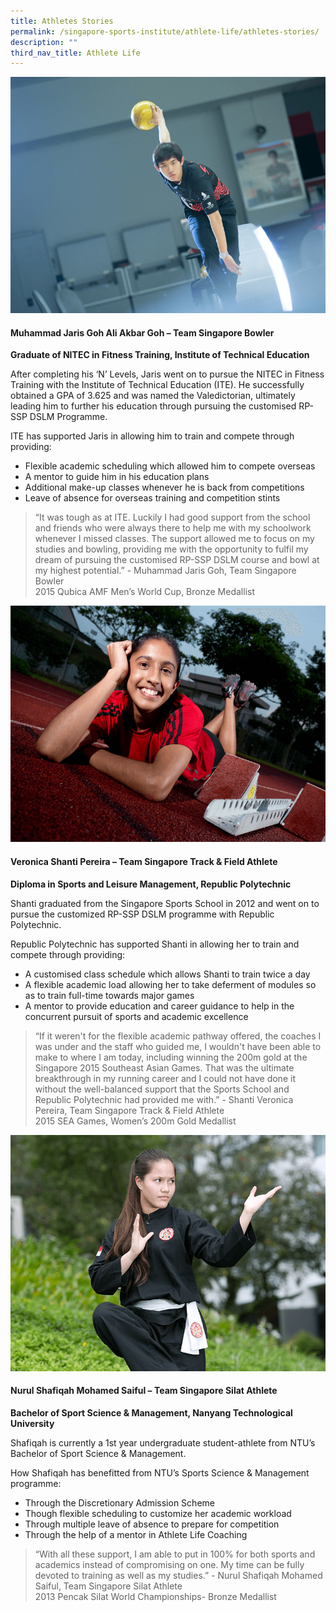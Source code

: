 ```yaml
---
title: Athletes Stories
permalink: /singapore-sports-institute/athlete-life/athletes-stories/
description: ""
third_nav_title: Athlete Life
---
```

![Muhammad Jaris Goh Ali Akbar Goh](/images/What%20We%20Do/Singapore%20Sports%20Institute/Athlete%20Life/SpexEducation/Athletes%20Stories/MuhammadJarisGohfeb14AlvinTohHIRES24678.png)
#### **Muhammad Jaris Goh Ali Akbar Goh – Team Singapore Bowler**

**Graduate of NITEC in Fitness Training, Institute of Technical Education**

After completing his ‘N’ Levels, Jaris went on to pursue the NITEC in Fitness Training with the Institute of Technical Education (ITE). He successfully obtained a GPA of 3.625 and was named the Valedictorian, ultimately leading him to further his education through pursuing the customised RP-SSP DSLM Programme.  
  
ITE has supported Jaris in allowing him to train and compete through providing:  

*   Flexible academic scheduling which allowed him to compete overseas
*   A mentor to guide him in his education plans
*   Additional make-up classes whenever he is back from competitions
*   Leave of absence for overseas training and competition stints

> “It was tough as at ITE. Luckily I had good support from the school and friends who were always there to help me with my schoolwork whenever I missed classes. The support allowed me to focus on my studies and bowling, providing me with the opportunity to fulfil my dream of pursuing the customised RP-SSP DSLM course and bowl at my highest potential.” - Muhammad Jaris Goh, Team Singapore Bowler  
2015 Qubica AMF Men’s World Cup, Bronze Medallist

![VeronicaShantiPereira](/images/What%20We%20Do/Singapore%20Sports%20Institute/Athlete%20Life/SpexEducation/Athletes%20Stories/VeronicaShantiPereira.png)

#### **Veronica Shanti Pereira – Team Singapore Track & Field Athlete**

**Diploma in Sports and Leisure Management, Republic Polytechnic**

Shanti graduated from the Singapore Sports School in 2012 and went on to pursue the customized RP-SSP DSLM programme with Republic Polytechnic.

Republic Polytechnic has supported Shanti in allowing her to train and compete through providing:

*   A customised class schedule which allows Shanti to train twice a day 
*   A flexible academic load allowing her to take deferment of modules so as to train full-time towards major games
*   A mentor to provide education and career guidance to help in the concurrent pursuit of sports and academic excellence

> “If it weren't for the flexible academic pathway offered, the coaches I was under and the staff who guided me, I wouldn't have been able to make to where I am today, including winning the 200m gold at the Singapore 2015 Southeast Asian Games. That was the ultimate breakthrough in my running career and I could not have done it without the well-balanced support that the Sports School and Republic Polytechnic had provided me with.” -  Shanti Veronica Pereira, Team Singapore Track & Field Athlete  
2015 SEA Games, Women’s 200m Gold Medallist

![NurulShafiqahMOHAMEDSAIFUL](/images/What%20We%20Do/Singapore%20Sports%20Institute/Athlete%20Life/SpexEducation/Athletes%20Stories/NurulShafiqahMOHAMEDSAIFUL27Sep13ByVincentNghaiHiRes003.png)

#### **Nurul Shafiqah Mohamed Saiful – Team Singapore Silat Athlete**

**Bachelor of Sport Science & Management, Nanyang Technological University**

Shafiqah is currently a 1st year undergraduate student-athlete from NTU’s Bachelor of Sport Science & Management.  
  
How Shafiqah has benefitted from NTU’s Sports Science & Management programme:  

*   Through the Discretionary Admission Scheme
*   Though flexible scheduling to customize her academic workload
*   Through multiple leave of absence to prepare for competition
*   Through the help of a mentor in Athlete Life Coaching

>“With all these support, I am able to put in 100% for both sports and academics instead of compromising on one. My time can be fully devoted to training as well as my studies.” - Nurul Shafiqah Mohamed Saiful, Team Singapore Silat Athlete  
2013 Pencak Silat World Championships- Bronze Medallist